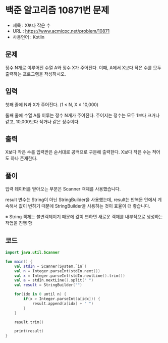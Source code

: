 # 백준 알고리즘 10871번 문제
* 제목 : X보다 작은 수
* URL : https://www.acmicpc.net/problem/10871  
* 사용언어 : Kotlin

## 문제  
정수 N개로 이루어진 수열 A와 정수 X가 주어진다. 이때, A에서 X보다 작은 수를 모두 출력하는 프로그램을 작성하시오.

## 입력
첫째 줄에 N과 X가 주어진다. (1 ≤ N, X ≤ 10,000)

둘째 줄에 수열 A를 이루는 정수 N개가 주어진다. 주어지는 정수는 모두 1보다 크거나 같고, 10,000보다 작거나 같은 정수이다.

## 출력
X보다 작은 수를 입력받은 순서대로 공백으로 구분해 출력한다. X보다 작은 수는 적어도 하나 존재한다.

## 풀이
입력 데이터를 받아오는 부분은 Scanner 객체를 사용했습니다.

result 변수는 String이 아닌 StringBuilder을 사용했는데, result는 반복문 안에서 계속해서 값이 변하기 때문에 StringBuilder을 사용하는 것이 효율이 더 좋습니다.

※ String 객체는 불변객체이기 때문에 값이 변하면 새로운 객체를 내부적으로 생성하는 작업을 진행 함

## 코드 
```kotlin
import java.util.Scanner

fun main() {
    val stdIn = Scanner(System.`in`)
    val n = Integer.parseInt(stdIn.next())
    val x = Integer.parseInt(stdIn.nextLine().trim())
    val a = stdIn.nextLine().split(" ")
    val result = StringBuilder("")

    for(idx in 0 until n) {
        if(x > Integer.parseInt(a[idx])) {
            result.append(a[idx] + " ")
        }
    }

    result.trim()

    print(result)
}
```
